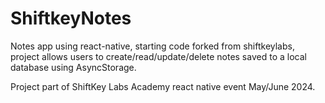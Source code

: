 # ShiftkeyNotes
Notes app using react-native, starting code forked from shiftkeylabs, project allows users to create/read/update/delete notes saved to a local database using AsyncStorage. 

Project part of ShiftKey Labs Academy react native event May/June 2024. 
